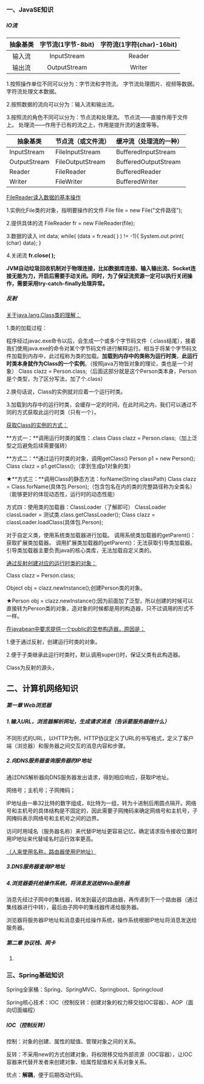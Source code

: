 ### 一、JavaSE知识

##### IO流

| 抽象基类 | 字节流(1字节-8bit) | 字符流(1字符(char)-16bit) |
| :------: | :----------------: | :-----------------------: |
|  输入流  |    InputStream     |          Reader           |
|  输出流  |    OutputStream    |          Writer           |

1.按照操作单位不同可以分为：字节流和字符流。
字节流处理图片、视频等数据。
字符流处理文本数据。

2.按照数据的流向可以分为：输入流和输出流。

3.按照流的角色不同可以分为：节点流和处理流。
节点流——直接作用于文件上。
处理流——作用于已有的流之上，作用是提升流的速度等等。

| 抽象基类     | 节点流（或文件流） | 缓冲流（处理流的一种） |
| ------------ | ------------------ | ---------------------- |
| InputStream  | FileInputStream    | BufferedInputStream    |
| OutputStream | FileOutputStream   | BufferedOutputStream   |
| Reader       | FileReader         | BufferedReader         |
| Writer       | FileWriter         | BufferedWriter         |



<u>FileReader读入数据的基本操作</u>

1.实例化File类的对象，指明要操作的文件
File file = new File("文件路径");

2.提供具体的流
FileReader fr = new FileReader(file);

3.数据的读入
int data;
while( (data = fr.read( ) ) != -1){
System.out.print( (char) data);
}

4.关闭流
**fr.close( );**

**JVM自动垃圾回收机制对于物理连接，比如数据库连接、输入输出流、Socket连接无能为力，开启后需要手动关闭。同时，为了保证流资源一定可以执行关闭操作，需要采用try-catch-finally处理异常。**







 

##### 反射

<u>关于java.lang.Class类的理解：</u>

1.类的加载过程：

程序经过javac.exe命令以后，会生成一个或多个字节码文件（.class结尾），接着我们使用java.exe的命令对某个字节码文件进行解释运行。相当于将某个字节码文件加载到内存中，此过程称为类的加载。**加载到内存中的类称为运行时类**，**此运行时类本身就作为Class的一个实例**。（按照java万物皆对象的理论，类也是一个对象）
Class clazz = Person.class;（后面这部分就是这个Person类本身，Person是个类型，为了区分写法，加了个.class）

2.换句话说，Class的实例就对应着一个运行时类。

3.加载到内存中的运行时类，会缓存一定的时间，在此时间之内，我们可以通过不同的方式获取此运行时类（只有一个）。



<u>获取Class的实例的方式：</u>

**方式一：**调用运行时类的属性：.class
Class<Person>  clazz = Person.class;（加上泛型之后避免后续需要强转）

**方式二：**通过运行时类的对象，调用getClass()
Person p1 = new Person();
Class  clazz = p1.getClass();（拿到生成p1对象的类）

★**方式三：**调用Class的静态方法：forName(String classPath)
Class clazz = Class.forName(具体包.Person);（包含包名在内的类的完整路径称为全类名）（能够更好的体现动态性，运行时的动态性能）

方式四：使用类的加载器：ClassLoader（了解即可）
ClassLoader classLoader = 测试类.class.getClassLoader();
Class clazz = classLoader.loadClass(具体包.Person);

对于自定义类，使用系统类加载器进行加载。
调用系统类加载器的getParent()：获取扩展类加载器。
调用扩展类加载器的getParent()：无法获取引导类加载器。
引导类加载器主要负责java的核心类库，无法加载自定义类的。



<u>通过反射创建对应的运行时类的对象：</u>

Class <Person>clazz = Person.class;

Object obj = clazz.newInstance();创建Person类的对象。

★Person obj = clazz.newInstance();因为前面加了泛型，所以创建的时候可以直接转为Person类的对象，造对象的时候都是用的构造器，只不过调用的形式不一样。



<u>在javabean中要求提供一个public的空参构造器，原因是：</u>

1.便于通过反射，创建运行时类的对象。

2.便于子类继承此运行时类时，默认调用super()时，保证父类有此构造器。

































Class为反射的源头，



























## 二、计算机网络知识

##### 第一章 Web浏览器

##### 1.输入URL，浏览器解析网址，生成请求消息（告诉要服务器做什么）

不同形式的URL，以HTTP为例，HTTP协议定义了URL的书写格式，定义了客户端（浏览器）和服务器之间交互的消息内容和步骤。

##### 2.向DNS服务器查询服务器的IP地址

通过DNS解析器向DNS服务器发出请求，得到相应响应，获取IP地址。

网络号；主机号；子网掩码；

IP地址由一串32比特的数字组成，8比特为一组，转为十进制后用圆点隔开。网络号和主机号的具体结构是不固定的，因此需要子网掩码来确定网络号和主机号，子网掩码表示网络号和主机号之间的边界。

访问时用域名（服务器名称）来代替IP地址更容易记忆，确定请求指令接收位置时用IP地址来代替域名时运行效率更高。

<u>（人来使用名称，路由器使用IP地址）</u>

##### 3.DNS服务器查询IP地址

##### 4.浏览器委托给操作系统，将消息发送给Web服务器

消息先经过子网中的集线器，转发到最近的路由器，再传递到下一个路由器（通过集线器进行中转），最后由子网中的集线器传递给服务器。

浏览器将服务器IP地址和消息委托给操作系统，操作系统根据IP地址将消息发送给服务器。



##### 第二章 协议栈、网卡

1.

















### 三、Spring基础知识

Spring全家桶：Spring、SpringMVC、Springboot、Springcloud

Spring核心技术：IOC（控制反转：创建对象的权力移交给IOC容器）、AOP（面向切面编程）



##### IOC（控制反转）

控制：对象的创建、属性的赋值、管理对象之间的关系。

反转：不采用new的方式创建对象，将权限移交给外部资源（IOC容器），让IOC容器来代替开发者来创建对象、给属性赋值和关系对象关系。

优点：**解耦**，便于后期改动代码。
